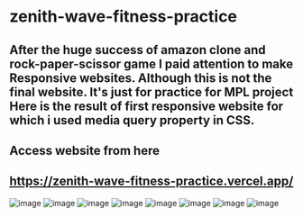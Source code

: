 # zenith-wave-fitness-practice
After the huge success of amazon clone and rock-paper-scissor game I paid attention to make Responsive websites.
Although this is not the final website. It's just for practice for MPL project
Here is the result of first responsive website for which i used media query property in CSS. 
---
## Access website from here
https://zenith-wave-fitness-practice.vercel.app/
--
![image](https://github.com/user-attachments/assets/65fff3d7-3e40-4f37-8b0b-efb70724bcbe)
![image](https://github.com/user-attachments/assets/64b3a81b-8629-4e88-9635-16a0eb9a5351)
![image](https://github.com/user-attachments/assets/1f0531d8-575b-4fb7-b1b0-8382ea1c6dec)
![image](https://github.com/user-attachments/assets/f5fd21ca-c327-4fa1-b56c-d93d954e7c94)
![image](https://github.com/user-attachments/assets/657e2967-59ca-4262-9362-9623fc56f5a3)
![image](https://github.com/user-attachments/assets/849a4521-d7b0-46dd-993d-5f07ac589ee1)
![image](https://github.com/user-attachments/assets/bdaa81d7-cfea-4990-8cf6-dcbeb0af2c5b)
![image](https://github.com/user-attachments/assets/2f0d0a9e-3634-423c-b9d3-57452e56371b)

